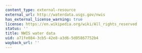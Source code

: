 ```yaml
---
content_type: external-resource
external_url: http://waterdata.usgs.gov/nwis
has_external_license_warning: true
license: https://en.wikipedia.org/wiki/All_rights_reserved
status: ''
title: NWIS water data
uid: a71fe084-3cb5-42e8-a3d6-5d05867752b4
wayback_url: ''
---
```

